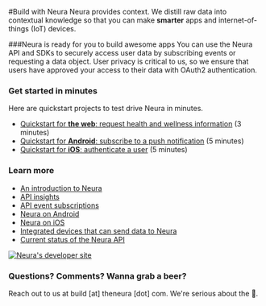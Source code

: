
#Build with Neura 
Neura provides context. We distill raw data into contextual knowledge so that you can make **smarter** apps and internet-of-things (IoT) devices.  

###Neura is ready for you to build awesome apps
You can use the Neura API and SDKs to securely access user data by subscribing events or requesting a data object.  User privacy is critical to us, so we ensure that users have approved your access to their data with OAuth2 authentication.

### Get started in minutes
Here are quickstart projects to test drive Neura in minutes. 
 - [Quickstart for **the web**: request health and wellness information](https://github.com/NeuraLabs/Neura_documentation/blob/master/text/quickstartPull.md) (3 minutes)  
 - [Quickstart for **Android**: subscribe to a push notification](https://github.com/NeuraLabs/Neura_documentation/blob/master/text/quickstartPush.md) (5 minutes)  
 - [Quickstart for **iOS**: authenticate a user](https://github.com/NeuraLabs/Neura_documentation/blob/master/text/quickstart_iOS.md) (5 minutes)  

### Learn more
 - [An introduction to Neura](https://github.com/NeuraLabs/Neura_documentation/blob/master/text/basics.md)   
 - [API insights](https://github.com/NeuraLabs/Neura_documentation/blob/master/text/pull.md)   
 - [API event subscriptions](https://github.com/NeuraLabs/Neura_documentation/blob/master/text/push.md)   
 - [Neura on Android](https://github.com/NeuraLabs/Neura_documentation/blob/master/text/SDK_Android.md)  
 - [Neura on iOS](https://github.com/NeuraLabs/Neura_documentation/blob/master/text/SDK_iOS.md)  
 - [Integrated devices that can send data to Neura](https://github.com/NeuraLabs/Neura_documentation/blob/master/text/integrations.md) 
 - [Current status of the Neura API](https://github.com/NeuraLabs/Neura_documentation/blob/master/text/status.md) 

[![Neura's developer site](https://github.com/NeuraLabs/Neura_documentation/blob/master/resources/buttonNeuraDevSite.png)](https://dev.theneura.com)  

### Questions? Comments? Wanna grab a beer?
Reach out to us at build [at] theneura [dot] com.  We're serious about the :beer:.

